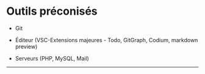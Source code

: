 # Outils préconisés

- Git

- Éditeur (VSC-Extensions majeures - Todo, GitGraph, Codium, markdown preview)

- Serveurs (PHP, MySQL, Mail)

---

